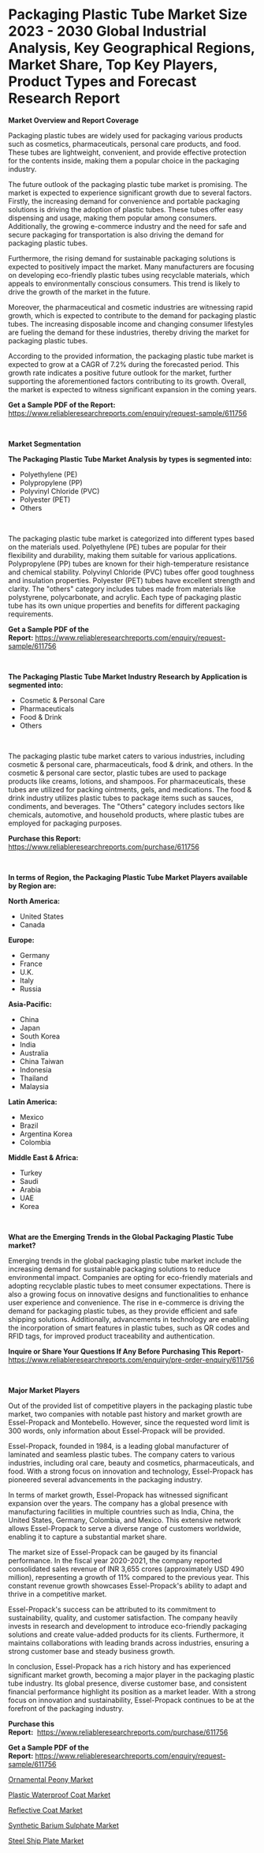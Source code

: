 <p><h1>Packaging Plastic Tube Market Size 2023 - 2030 Global Industrial Analysis, Key Geographical Regions, Market Share, Top Key Players, Product Types and Forecast Research Report</h1></p><p><strong>Market Overview and Report Coverage</strong></p>
<p><p>Packaging plastic tubes are widely used for packaging various products such as cosmetics, pharmaceuticals, personal care products, and food. These tubes are lightweight, convenient, and provide effective protection for the contents inside, making them a popular choice in the packaging industry.</p><p>The future outlook of the packaging plastic tube market is promising. The market is expected to experience significant growth due to several factors. Firstly, the increasing demand for convenience and portable packaging solutions is driving the adoption of plastic tubes. These tubes offer easy dispensing and usage, making them popular among consumers. Additionally, the growing e-commerce industry and the need for safe and secure packaging for transportation is also driving the demand for packaging plastic tubes.</p><p>Furthermore, the rising demand for sustainable packaging solutions is expected to positively impact the market. Many manufacturers are focusing on developing eco-friendly plastic tubes using recyclable materials, which appeals to environmentally conscious consumers. This trend is likely to drive the growth of the market in the future.</p><p>Moreover, the pharmaceutical and cosmetic industries are witnessing rapid growth, which is expected to contribute to the demand for packaging plastic tubes. The increasing disposable income and changing consumer lifestyles are fueling the demand for these industries, thereby driving the market for packaging plastic tubes.</p><p>According to the provided information, the packaging plastic tube market is expected to grow at a CAGR of 7.2% during the forecasted period. This growth rate indicates a positive future outlook for the market, further supporting the aforementioned factors contributing to its growth. Overall, the market is expected to witness significant expansion in the coming years.</p></p>
<p><strong>Get a Sample PDF of the Report:</strong> <a href="https://www.reliableresearchreports.com/enquiry/request-sample/611756">https://www.reliableresearchreports.com/enquiry/request-sample/611756</a></p>
<p>&nbsp;</p>
<p><strong>Market Segmentation</strong></p>
<p><strong>The Packaging Plastic Tube Market Analysis by types is segmented into:</strong></p>
<p><ul><li>Polyethylene (PE)</li><li>Polypropylene (PP)</li><li>Polyvinyl Chloride (PVC)</li><li>Polyester (PET)</li><li>Others</li></ul></p>
<p>&nbsp;</p>
<p><p>The packaging plastic tube market is categorized into different types based on the materials used. Polyethylene (PE) tubes are popular for their flexibility and durability, making them suitable for various applications. Polypropylene (PP) tubes are known for their high-temperature resistance and chemical stability. Polyvinyl Chloride (PVC) tubes offer good toughness and insulation properties. Polyester (PET) tubes have excellent strength and clarity. The "others" category includes tubes made from materials like polystyrene, polycarbonate, and acrylic. Each type of packaging plastic tube has its own unique properties and benefits for different packaging requirements.</p></p>
<p><strong>Get a Sample PDF of the Report:</strong>&nbsp;<a href="https://www.reliableresearchreports.com/enquiry/request-sample/611756">https://www.reliableresearchreports.com/enquiry/request-sample/611756</a></p>
<p>&nbsp;</p>
<p><strong>The Packaging Plastic Tube Market Industry Research by Application is segmented into:</strong></p>
<p><ul><li>Cosmetic & Personal Care</li><li>Pharmaceuticals</li><li>Food & Drink</li><li>Others</li></ul></p>
<p>&nbsp;</p>
<p><p>The packaging plastic tube market caters to various industries, including cosmetic & personal care, pharmaceuticals, food & drink, and others. In the cosmetic & personal care sector, plastic tubes are used to package products like creams, lotions, and shampoos. For pharmaceuticals, these tubes are utilized for packing ointments, gels, and medications. The food & drink industry utilizes plastic tubes to package items such as sauces, condiments, and beverages. The "Others" category includes sectors like chemicals, automotive, and household products, where plastic tubes are employed for packaging purposes.</p></p>
<p><strong>Purchase this Report:</strong>&nbsp; <a href="https://www.reliableresearchreports.com/purchase/611756">https://www.reliableresearchreports.com/purchase/611756</a></p>
<p>&nbsp;</p>
<p><strong>In terms of Region, the Packaging Plastic Tube Market Players available by Region are:</strong></p>
<p>
    <p> <strong> North America: </strong>
        <ul>
            <li>United States</li>
            <li>Canada</li>
        </ul>
        </p> 
    <p> <strong> Europe: </strong>
        <ul>
            <li>Germany</li>
            <li>France</li>
            <li>U.K.</li>
            <li>Italy</li>
            <li>Russia</li>
        </ul>
        </p> 
    <p> <strong> Asia-Pacific: </strong>
        <ul>
            <li>China</li>
            <li>Japan</li>
            <li>South Korea</li>
            <li>India</li>
            <li>Australia</li>
            <li>China Taiwan</li>
            <li>Indonesia</li>
            <li>Thailand</li>
            <li>Malaysia</li>
        </ul>
        </p> 
    <p> <strong> Latin America: </strong>
        <ul>
            <li>Mexico</li>
            <li>Brazil</li>
            <li>Argentina Korea</li>
            <li>Colombia</li>
        </ul>
        </p> 
    <p> <strong> Middle East & Africa: </strong>
        <ul>
            <li>Turkey</li>
            <li>Saudi</li>
            <li>Arabia</li>
            <li>UAE</li>
            <li>Korea</li>
        </ul>
    </p>
    </p>
<p>&nbsp;</p>
<p><strong>What are the Emerging Trends in the Global Packaging Plastic Tube market?</strong></p>
<p><p>Emerging trends in the global packaging plastic tube market include the increasing demand for sustainable packaging solutions to reduce environmental impact. Companies are opting for eco-friendly materials and adopting recyclable plastic tubes to meet consumer expectations. There is also a growing focus on innovative designs and functionalities to enhance user experience and convenience. The rise in e-commerce is driving the demand for packaging plastic tubes, as they provide efficient and safe shipping solutions. Additionally, advancements in technology are enabling the incorporation of smart features in plastic tubes, such as QR codes and RFID tags, for improved product traceability and authentication.</p></p>
<p><strong>Inquire or Share Your Questions If Any Before Purchasing This Report</strong>- <a href="https://www.reliableresearchreports.com/enquiry/pre-order-enquiry/611756">https://www.reliableresearchreports.com/enquiry/pre-order-enquiry/611756</a></p>
<p>&nbsp;</p>
<p><strong>Major Market Players</strong></p>
<p><p>Out of the provided list of competitive players in the packaging plastic tube market, two companies with notable past history and market growth are Essel-Propack and Montebello. However, since the requested word limit is 300 words, only information about Essel-Propack will be provided.</p><p>Essel-Propack, founded in 1984, is a leading global manufacturer of laminated and seamless plastic tubes. The company caters to various industries, including oral care, beauty and cosmetics, pharmaceuticals, and food. With a strong focus on innovation and technology, Essel-Propack has pioneered several advancements in the packaging industry.</p><p>In terms of market growth, Essel-Propack has witnessed significant expansion over the years. The company has a global presence with manufacturing facilities in multiple countries such as India, China, the United States, Germany, Colombia, and Mexico. This extensive network allows Essel-Propack to serve a diverse range of customers worldwide, enabling it to capture a substantial market share.</p><p>The market size of Essel-Propack can be gauged by its financial performance. In the fiscal year 2020-2021, the company reported consolidated sales revenue of INR 3,655 crores (approximately USD 490 million), representing a growth of 11% compared to the previous year. This constant revenue growth showcases Essel-Propack's ability to adapt and thrive in a competitive market.</p><p>Essel-Propack's success can be attributed to its commitment to sustainability, quality, and customer satisfaction. The company heavily invests in research and development to introduce eco-friendly packaging solutions and create value-added products for its clients. Furthermore, it maintains collaborations with leading brands across industries, ensuring a strong customer base and steady business growth.</p><p>In conclusion, Essel-Propack has a rich history and has experienced significant market growth, becoming a major player in the packaging plastic tube industry. Its global presence, diverse customer base, and consistent financial performance highlight its position as a market leader. With a strong focus on innovation and sustainability, Essel-Propack continues to be at the forefront of the packaging industry.</p></p>
<p><strong>Purchase this Report:</strong>&nbsp;&nbsp;<a href="https://www.reliableresearchreports.com/purchase/611756">https://www.reliableresearchreports.com/purchase/611756</a></p>
<p></p>
<p><strong>Get a Sample PDF of the Report:</strong>&nbsp;<a href="https://www.reliableresearchreports.com/enquiry/request-sample/611756">https://www.reliableresearchreports.com/enquiry/request-sample/611756</a></p>
<p><p><a href="https://medium.com/@chiragreportprime/ornamental-peony-market-research-report-its-history-and-forecast-2023-to-2030-07ab5e91c1eb">Ornamental Peony Market</a></p><p><a href="https://medium.com/@sainreportprime/plastic-waterproof-coat-nbsp-market-focuses-on-market-share-size-and-projected-forecast-till-2030-c4a3723e0fbb">Plastic Waterproof Coat Market</a></p><p><a href="https://medium.com/@sk99912151/reflective-coat-market-analysis-its-cagr-market-segmentation-and-global-industry-overview-b30e00e23bb8">Reflective Coat Market</a></p><p><a href="https://github.com/marloy8/Market-Research-Report-List-1/blob/main/synthetic-barium-sulphate-market.md">Synthetic Barium Sulphate Market</a></p><p><a href="https://github.com/mahnoor2003/Market-Research-Report-List-1/blob/main/steel-ship-plate-market.md">Steel Ship Plate Market</a></p></p>